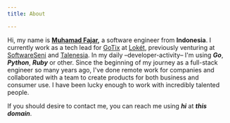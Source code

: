 ```yaml
---
title: About

---
```

Hi, my name is [**Muhamad Fajar**](https://id.wikipedia.org/wiki/Fajar)**,** a software engineer from **Indonesia**. I currently work as a tech lead for [GoTix](https://go-tix.id) at [Lokét](https://loket.com), previously venturing at [SoftwareSeni](https://softwareseni.com) and [Talenesia](https://talenesia.com). In my daily –developer-activity– I'm using **_Go_**, **_Python_**, **_Ruby_** or other.
Since the beginning of my journey as a full-stack engineer so many years ago, I've done remote work for companies and collaborated with a team to create products for both business and consumer use. I have been lucky enough to work with incredibly talented people.

If you should desire to contact me, you can reach me using **_hi_** at **_this domain_**.

